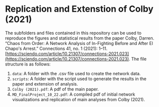 # Replication and Extenstion of Colby (2021) 
The subfolders and files contained in this repository can be used to reproduce the figures and statistical results from the paper Colby, Darren. “Chaos from Order: A Network Analysis of In-Fighting Before and After El Chapo's Arrest.” Connections 41, no. 1 (2021): 1–11. [https://sciendo.com/article/10.21307/connections-2021.023](https://sciendo.com/article/10.21307/connections-2021.023). The file structure is as follows: 

1. `data`: A folder with the .csv file used to create the network data. 
2. `scripts`:  A folder with the script used to generate the results in the paper and extension of analysis.
3. `Colby (2021).pdf`: A pdf of the main paper. 
4. `MD_FinalProject_10_22.pdf`: A compiled pdf of initial network visualizations and replication of main analyses from Colby (2021). 
   


